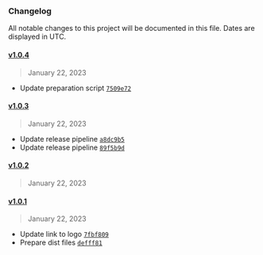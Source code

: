 ### Changelog 

 All notable changes to this project will be documented in this file. Dates are displayed in UTC.

 
#### [v1.0.4](https://github.com/PKief/angular-reactive-state/compare/v1.0.3...v1.0.4) 

> January 22, 2023 

- Update preparation script [`7509e72`](https://github.com/PKief/angular-reactive-state/commit/7509e72)
 
#### [v1.0.3](https://github.com/PKief/angular-reactive-state/compare/v1.0.2...v1.0.3) 

> January 22, 2023 

- Update release pipeline [`a8dc9b5`](https://github.com/PKief/angular-reactive-state/commit/a8dc9b5)
- Update release pipeline [`89f5b9d`](https://github.com/PKief/angular-reactive-state/commit/89f5b9d)
 
#### [v1.0.2](https://github.com/PKief/angular-reactive-state/compare/v1.0.1...v1.0.2) 

> January 22, 2023 

 
#### [v1.0.1](https://github.com/PKief/angular-reactive-state/compare/v1.0.0...v1.0.1) 

> January 22, 2023 

- Update link to logo [`7fbf809`](https://github.com/PKief/angular-reactive-state/commit/7fbf809)
- Prepare dist files [`defff81`](https://github.com/PKief/angular-reactive-state/commit/defff81)
